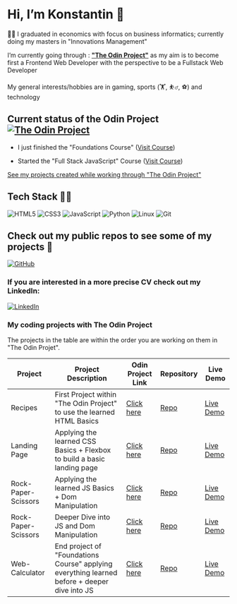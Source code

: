 # Hi, I’m Konstantin 👋

🧑‍🎓 I graduated in economics with focus on business informatics; currently doing my masters in "Innovations Management"

I’m currently going through : **["The Odin Project"](https://www.theodinproject.com/)** as my aim is to become first a Frontend Web Developer with the perspective to be a Fullstack Web Developer

My general interests/hobbies are in gaming, sports (🏋️, ⛹️‍♂️, ⚽) and technology

## Current status of the Odin Project  [![The Odin Project](https://img.shields.io/badge/The%20Odin%20Project-A9792B?logo=theodinproject&logoColor=fff)](#)

- I just finished the "Foundations Course" ([Visit Course](https://www.theodinproject.com/paths/foundations/courses/foundations))

- Started the "Full Stack JavaScript" Course ([Visit Course](https://www.theodinproject.com/paths/full-stack-javascript))

[See my projects created while working through "The Odin Project"](#my-coding-projects-with-the-odin-project)

## Tech Stack 👨‍💻

![HTML5](https://img.shields.io/badge/html5-%23E34F26.svg?style=for-the-badge&logo=html5&logoColor=white)
![CSS3](https://img.shields.io/badge/css3-%231572B6.svg?style=for-the-badge&logo=css3&logoColor=white)
![JavaScript](https://img.shields.io/badge/javascript-%23323330.svg?style=for-the-badge&logo=javascript&logoColor=%23F7DF1E)
![Python](https://img.shields.io/badge/python-3670A0?style=for-the-badge&logo=python&logoColor=ffdd54)
![Linux](https://img.shields.io/badge/Linux-FCC624?style=for-the-badge&logo=linux&logoColor=black)
![Git](https://img.shields.io/badge/git-%23F05033.svg?style=for-the-badge&logo=git&logoColor=white)

## Check out my public repos to see some of my projects :file_folder:

[![GitHub](https://img.shields.io/badge/github-%23121011.svg?style=for-the-badge&logo=github&logoColor=white)](https://github.com/scuddi?tab=repositories)

### If you are interested in a more precise CV check out my LinkedIn:

[![LinkedIn](https://img.shields.io/badge/linkedin-%230077B5.svg?style=for-the-badge&logo=linkedin&logoColor=white)](https://www.linkedin.com/in/konstantin-strupp-1bb2a61b9/)

### My coding projects with The Odin Project

The projects in the table are within the order you are working on them in "The Odin Projet".

| Project   | Project Description | Odin Project Link | Repository | Live Demo | 
| -------- | ------- | -------- | ------- | ------- |
| Recipes  | First Project within "The Odin Project" to use the learned HTML Basics | [Click here](https://www.theodinproject.com/lessons/foundations-recipes) | [Repo](https://github.com/scuddi/odin-recipes) | [Live Demo](https://scuddi.github.io/odin-recipes/) |
| Landing Page | Applying the learned CSS Basics + Flexbox to build a basic landing page | [Click here](https://www.theodinproject.com/lessons/foundations-landing-page) | [Repo](https://github.com/scuddi/odin-landing-page) | [Live Demo](https://scuddi.github.io/odin-landing-page/) |
| Rock-Paper-Scissors | Applying the learned JS Basics + Dom Manipulation | [Click here](https://www.theodinproject.com/lessons/foundations-rock-paper-scissors) | [Repo](https://github.com/scuddi/rock-paper-scissor) | [Live Demo](https://scuddi.github.io/rock-paper-scissor/) |
| Rock-Paper-Scissors | Deeper Dive into JS and Dom Manipulation | [Click here](https://www.theodinproject.com/lessons/foundations-etch-a-sketch) | [Repo](https://github.com/scuddi/etch-a-sketch) | [Live Demo](https://scuddi.github.io/etch-a-sketch/) |
| Web-Calculator | End project of "Foundations Course" applying everything learned before + deeper dive into JS | [Click here](https://www.theodinproject.com/lessons/foundations-calculator) | [Repo](https://github.com/scuddi/odin-calculator) | [Live Demo](https://scuddi.github.io/odin-calculator/) |

<!---
scuddi/scuddi is a ✨ special ✨ repository because its `README.md` (this file) appears on your GitHub profile.
You can click the Preview link to take a look at your changes.
--->
